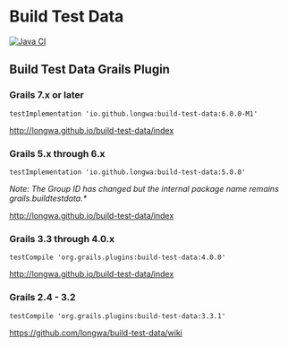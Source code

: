 Build Test Data
===
[![Java CI](https://github.com/longwa/build-test-data/actions/workflows/gradle.yml/badge.svg?event=push)](https://github.com/longwa/build-test-data/actions/workflows/gradle.yml)

## Build Test Data Grails Plugin
### Grails 7.x or later
`testImplementation 'io.github.longwa:build-test-data:6.0.0-M1'`

http://longwa.github.io/build-test-data/index

### Grails 5.x through 6.x
`testImplementation 'io.github.longwa:build-test-data:5.0.0'`

_Note: The Group ID has changed but the internal package name remains grails.buildtestdata.*_

http://longwa.github.io/build-test-data/index

### Grails 3.3 through 4.0.x

`testCompile 'org.grails.plugins:build-test-data:4.0.0'`

http://longwa.github.io/build-test-data/index

### Grails 2.4 - 3.2

`testCompile 'org.grails.plugins:build-test-data:3.3.1'`

https://github.com/longwa/build-test-data/wiki
